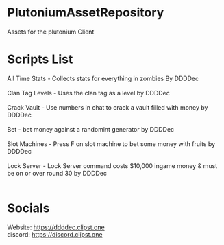 # PlutoniumAssetRepository
Assets for the plutonium Client

# Scripts List
All Time Stats - Collects stats for everything in zombies By DDDDec<br /><br />
Clan Tag Levels - Uses the clan tag as a level by DDDDec<br /><br />
Crack Vault - Use numbers in chat to crack a vault filled with money by DDDDec<br /><br />
Bet - bet money against a randomint generator by DDDDec<br /><br />
Slot Machines - Press F on slot machine to bet some money with fruits by DDDDec<br /><br />
Lock Server - Lock Server command costs $10,000 ingame money & must be on or over round 30 by DDDDec<br /><br />

# Socials
Website: https://ddddec.clipst.one<br />
discord: https://discord.clipst.one

